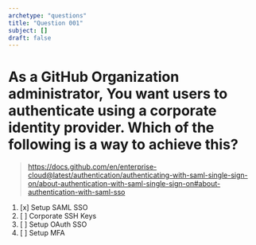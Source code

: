 ```yaml
---
archetype: "questions"
title: "Question 001"
subject: []
draft: false
---
```


# As a GitHub Organization administrator, You want users to authenticate using a corporate identity provider. Which of the following is a way to achieve this?
> https://docs.github.com/en/enterprise-cloud@latest/authentication/authenticating-with-saml-single-sign-on/about-authentication-with-saml-single-sign-on#about-authentication-with-saml-sso
1. [x] Setup SAML SSO
1. [ ] Corporate SSH Keys 
1. [ ] Setup OAuth SSO
1. [ ] Setup MFA
